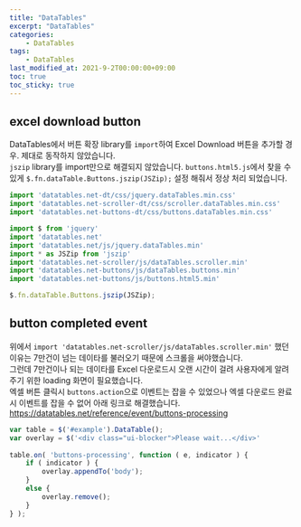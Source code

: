 ```yaml
---
title: "DataTables"
excerpt: "DataTables"
categories:
    - DataTables
tags:
    - DataTables
last_modified_at: 2021-9-2T00:00:00+09:00
toc: true
toc_sticky: true
---
```


## excel download button
DataTables에서 버튼 확장 library를 `import`하여 Excel Download 버튼을 추가할 경우. 제대로 동작하지 않았습니다.  
`jszip` library를 import만으로 해결되지 않았습니다. `buttons.html5.js`에서 찾을 수 있게 `$.fn.dataTable.Buttons.jszip(JSZip);` 설정 해줘서 정상 처리 되었습니다.
```js
import 'datatables.net-dt/css/jquery.dataTables.min.css'
import 'datatables.net-scroller-dt/css/scroller.dataTables.min.css'
import 'datatables.net-buttons-dt/css/buttons.dataTables.min.css'

import $ from 'jquery'
import 'datatables.net'
import 'datatables.net/js/jquery.dataTables.min'
import * as JSZip from 'jszip'
import 'datatables.net-scroller/js/dataTables.scroller.min'
import 'datatables.net-buttons/js/dataTables.buttons.min'
import 'datatables.net-buttons/js/buttons.html5.min'

$.fn.dataTable.Buttons.jszip(JSZip);
```

## button completed event
위에서 `import 'datatables.net-scroller/js/dataTables.scroller.min'` 했던 이유는 7만건이 넘는 데이타를 불러오기 때문에 스크롤을 써야했습니다.  
그런데 7만건이나 되는 데이타를 Excel 다운로드시 오랜 시간이 걸려 사용자에게 알려주기 위한 loading 화면이 필요했습니다.  
엑셀 버튼 클릭시 `buttons.action`으로 이벤트는 잡을 수 있었으나 엑셀 다운로드 완료시 이벤트를 잡을 수 없어 아래 링크로 해결했습니다.  
https://datatables.net/reference/event/buttons-processing
```js
var table = $('#example').DataTable();
var overlay = $('<div class="ui-blocker">Please wait...</div>'
 
table.on( 'buttons-processing', function ( e, indicator ) {
    if ( indicator ) {
        overlay.appendTo('body');
    }
    else {
        overlay.remove();
    }
} );
```
